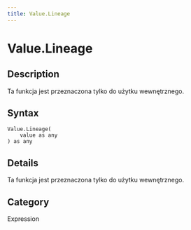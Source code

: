 ```yaml
---
title: Value.Lineage
---
```


# Value.Lineage


## Description

Ta funkcja jest przeznaczona tylko do użytku wewnętrznego.


## Syntax

```powerquery
Value.Lineage(
    value as any
) as any
```


## Details

Ta funkcja jest przeznaczona tylko do użytku wewnętrznego.



## Category
Expression
